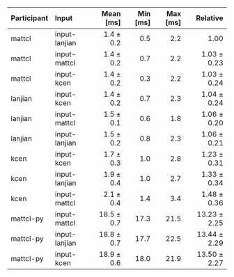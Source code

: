 | Participant | Input | Mean [ms] | Min [ms] | Max [ms] | Relative |
|:---|:---|---:|---:|---:|---:|
| mattcl | input-lanjian | 1.4 ± 0.2 | 0.5 | 2.2 | 1.00 |
| mattcl | input-mattcl | 1.4 ± 0.2 | 0.7 | 2.2 | 1.03 ± 0.23 |
| mattcl | input-kcen | 1.4 ± 0.2 | 0.3 | 2.2 | 1.03 ± 0.24 |
| lanjian | input-kcen | 1.4 ± 0.2 | 0.7 | 2.3 | 1.04 ± 0.24 |
| lanjian | input-mattcl | 1.5 ± 0.1 | 0.6 | 1.8 | 1.06 ± 0.20 |
| lanjian | input-lanjian | 1.5 ± 0.2 | 0.8 | 2.3 | 1.06 ± 0.21 |
| kcen | input-kcen | 1.7 ± 0.3 | 1.0 | 2.8 | 1.23 ± 0.31 |
| kcen | input-lanjian | 1.9 ± 0.4 | 1.0 | 2.7 | 1.33 ± 0.34 |
| kcen | input-mattcl | 2.1 ± 0.4 | 1.4 | 3.4 | 1.48 ± 0.36 |
| mattcl-py | input-mattcl | 18.5 ± 0.7 | 17.3 | 21.5 | 13.23 ± 2.25 |
| mattcl-py | input-lanjian | 18.8 ± 0.7 | 17.7 | 22.5 | 13.44 ± 2.29 |
| mattcl-py | input-kcen | 18.9 ± 0.6 | 18.0 | 21.9 | 13.50 ± 2.27 |
